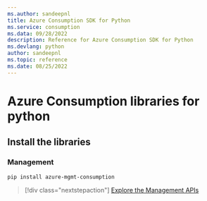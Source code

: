 ```yaml
---
ms.author: sandeepnl
title: Azure Consumption SDK for Python
ms.service: consumption
ms.data: 09/28/2022
description: Reference for Azure Consumption SDK for Python
ms.devlang: python
author: sandeepnl
ms.topic: reference
ms.date: 08/25/2022
---
```

# Azure Consumption libraries for python

## Install the libraries


### Management

```bash
pip install azure-mgmt-consumption
```
> [!div class="nextstepaction"]
> [Explore the Management APIs](/python/api/overview/azure/mgmt-consumption-readme)